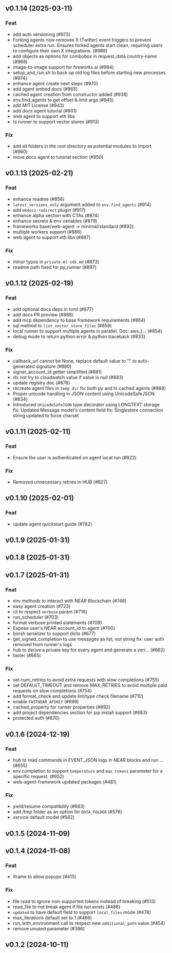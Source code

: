 ## v0.1.14 (2025-03-11)

### Feat

- add auto versioning (#973)
- Forking agents now removes X (Twitter) event triggers to prevent scheduler extra run. Ensures forked agents start clean, requiring users to configure their own X integrations. (#988)
- add objects as options for combobox in request_data country-name (#968)
- image-to-image support for fireworks.ai (#984)
- setup_and_run.sh to back up old log files before starting new processes (#974)
- enhance agent create next steps (#970)
- add agent embed docs (#965)
- cached agent creation from constructor added (#938)
- env.find_agents to get offset & limit args (#945)
- add MIT License (#943)
- add docs agent tutorial (#901)
- web agent to support eth libs
- ts runner to support vector stores (#913)

### Fix

- add all folders in the root directory as potential modules to import (#960)
- move docs agent to tutorial section (#950)

## v0.1.13 (2025-02-21)

### Feat

- enhance readme (#856)
- `latest_versions_only` argument added to `env.find_agents` (#914)
- add `mkdocs-redirect` plugin (#917)
- enhance alpha section with CTAs (#874)
- enhance secrets & env variables (#879)
- frameworks base/web-agent -> minimal/standard (#892)
- multiple workers support (#886)
- web agent to support eth libs (#887)

### Fix

- minor typos in `private-ml-sdk.md` (#873)
- readme path fixed for py_runner (#897)

## v0.1.12 (2025-02-19)

### Feat

- add optional docs deps in toml (#877)
- add docs PR preview (#888)
- add mcp dependency to base framework requirements (#864)
- sql method to `list_vector_store_files` (#859)
- local runner to support multiple agents in parallel. Doc: aws_t… (#854)
- debug mode to return python error & python traceback (#833)

### Fix

- callback_url cannot be None, replace default value to "" to auto-generated signature (#880)
- signer_account_id getter simplified (#881)
- do not try to cloudwatch value if value is null (#883)
- update registry doc (#878)
- recreate agent files in `temp_dir` for both py and ts cached agents (#868)
- Proper unicode handling in JSON content using UnicodeSafeJSON (#834)
- Introduced `UnicodeSafeJSON` type decorator using LONGTEXT storage
fix: Updated Message model's content field
fix: Singlestore connection string updated to force charset

## v0.1.11 (2025-02-11)

### Feat

- Ensure the user is authenticated on agent local run (#822)

### Fix

- Removed unnecessary retries in HUB (#827)

## v0.1.10 (2025-02-01)

### Feat

- update agent quickstart guide (#782)

## v0.1.9 (2025-01-31)

## v0.1.8 (2025-01-31)

## v0.1.7 (2025-01-31)

### Feat

- env methods to interact with NEAR Blockchain (#748)
- easy agent creation (#723)
- cli to respect `verbose` param (#716)
- run_scheduler (#703)
- format verbose printed statements (#709)
- Expose user's NEAR account_id to agent (#700)
- borsh serializer to support dicts (#677)
- get_signed_completion to use messages as list, not string
fix: user auth removed from runner's logs
- hub to derive a private key for every agent and generate a veri… (#662)
- faster (#665)

### Fix

- set num_retries to avoid extra requests with slow completions (#755)
- set DEFAULT_TIMEOUT and remove MAX_RETRIES to avoid multiple paid requests on slow completions (#754)
- add format_check and update lint/type check filename (#710)
- enable `FASTNEAR_APIKEY` (#699)
- cached_property for runner properties (#692)
- add project dependencies section for pip install support (#683)
- protected auth (#670)

## v0.1.6 (2024-12-19)

### Feat

- hub to read commands in EVENT_JSON logs in NEAR blocks and run … (#655)
- env.completion to support `temperature` and `max_tokens` parameter for a specific request. (#652)
- web-agent-framework updated packages (#481)

### Fix

- yield/resume compatibility (#663)
- add /tmp folder as an option for `DATA_FOLDER` (#576)
- service default model (#562)

## v0.1.5 (2024-11-09)

## v0.1.4 (2024-11-08)

### Feat

- iframe to allow popups (#415)

### Fix

- file read to ignore non-supported tokens instead of breaking (#513)
- read_file to not break agent if file not exists (#486)
- `updated` to have default field to support `local_files` mode (#478)
- max_iterations default set to 1 (#466)
- run_with_environment call to respect new `additional_path` value (#454)
- remove unused parameter (#386)

## v0.1.2 (2024-10-11)
